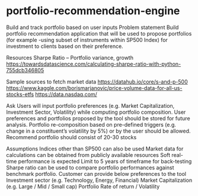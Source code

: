 # portfolio-recommendation-engine
Build and track portfolio based on user inputs
Problem statement
Build portfolio recommendation application that will be used to propose portfolios (for example -using subset of instruments within SP500 Index) for investment to clients based on their preference.

Resources
Sharpe Ratio – Portfolio variance, growth
https://towardsdatascience.com/calculating-sharpe-ratio-with-python-755dcb346805

Sample sources to fetch market data
https://datahub.io/core/s-and-p-500
https://www.kaggle.com/borismarjanovic/price-volume-data-for-all-us-stocks-etfs
https://data.nasdaq.com/

Ask
Users will input portfolio preferences (e.g. Market Capitalization, Investment Sector, Volatility) while computing portfolio composition. 
User preferences and portfolios proposed by the tool should be stored for future analysis. 
Portfolio re-composition based on pre-defined triggers (e.g. change in a constituent’s volatility by 5%) or by the user should be allowed.
Recommend portfolio should consist of 20-30 stocks

Assumptions 
Indices other than SP500 can also be used
Market data for calculations can be obtained from publicly available resources 
Soft real-time performance is expected
Limit to 5 years of timeframe for back-testing
Sharpe ratio can be used to compare portfolio performances against benchmark portfolio.
Customer can provide below preferences to the tool
Investment sector (e.g. Technology, Energy, Financial)
Market Capitalization (e.g. Large / Mid / Small cap)
Portfolio Rate of return / Volatility



